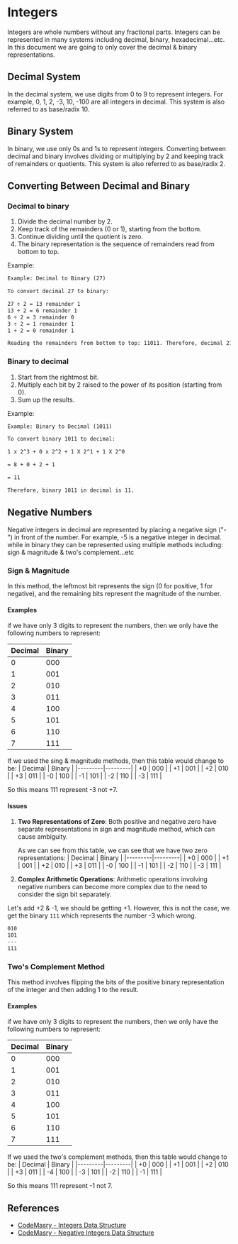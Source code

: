 # Integers

Integers are whole numbers without any fractional parts. Integers can be represented in many systems including decimal, binary, hexadecimal...etc. In this document we are going to only cover the decimal & binary representations.

## Decimal System

In the decimal system, we use digits from 0 to 9 to represent integers. For example, 0, 1, 2, -3, 10, -100 are all integers in decimal. This system is also referred to as base/radix 10.

## Binary System

In binary, we use only 0s and 1s to represent integers. Converting between decimal and binary involves dividing or multiplying by 2 and keeping track of remainders or quotients. This system is also referred to as base/radix 2.

## Converting Between Decimal and Binary

### Decimal to binary

1. Divide the decimal number by 2.
2. Keep track of the remainders (0 or 1), starting from the bottom.
3. Continue dividing until the quotient is zero.
4. The binary representation is the sequence of remainders read from bottom to top.

Example:

```txt
Example: Decimal to Binary (27)

To convert decimal 27 to binary:

27 ÷ 2 = 13 remainder 1
13 ÷ 2 = 6 remainder 1
6 ÷ 2 = 3 remainder 0
3 ÷ 2 = 1 remainder 1
1 ÷ 2 = 0 remainder 1

Reading the remainders from bottom to top: 11011. Therefore, decimal 27 in binary is 11011.
```

### Binary to decimal

1. Start from the rightmost bit.
2. Multiply each bit by 2 raised to the power of its position (starting from 0).
3. Sum up the results.

Example:

```txt
Example: Binary to Decimal (1011)

To convert binary 1011 to decimal:

1 x 2^3 + 0 x 2^2 + 1 X 2^1 + 1 X 2^0

= 8 + 0 + 2 + 1

= 11

Therefore, binary 1011 in decimal is 11.
```

## Negative Numbers

Negative integers in decimal are represented by placing a negative sign ("-") in front of the number. For example, -5 is a negative integer in decimal.
while in binary they can be represented using multiple methods including: sign & magnitude & two's complement...etc

### Sign & Magnitude

In this method, the leftmost bit represents the sign (0 for positive, 1 for negative), and the remaining bits represent the magnitude of the number.

#### Examples

if we have only 3 digits to represent the numbers, then we only have the following numbers to represent:

| Decimal | Binary |
| ------- | ------ |
| 0       | 000    |
| 1       | 001    |
| 2       | 010    |
| 3       | 011    |
| 4       | 100    |
| 5       | 101    |
| 6       | 110    |
| 7       | 111    |

If we used the sing & magnitude methods, then this table would change to be:
| Decimal | Binary |
|---------|---------|
| +0 | 000 |
| +1 | 001 |
| +2 | 010 |
| +3 | 011 |
| -0 | 100 |
| -1 | 101 |
| -2 | 110 |
| -3 | 111 |

So this means 111 represent -3 not +7.

#### Issues

1. **Two Representations of Zero**: Both positive and negative zero have separate representations in sign and magnitude method, which can cause ambiguity.

   As we can see from this table, we can see that we have two zero representations:
   | Decimal | Binary |
   |---------|---------|
   | +0 | 000 |
   | +1 | 001 |
   | +2 | 010 |
   | +3 | 011 |
   | -0 | 100 |
   | -1 | 101 |
   | -2 | 110 |
   | -3 | 111 |

2. **Complex Arithmetic Operations**: Arithmetic operations involving negative numbers can become more complex due to the need to consider the sign bit separately.

Let's add +2 & -1, we should be getting +1. However, this is not the case, we get the binary `111` which represents the number -3 which wrong.

```txt
010
101
---
111
```

### Two's Complement Method

This method involves flipping the bits of the positive binary representation of the integer and then adding 1 to the result.

#### Examples

if we have only 3 digits to represent the numbers, then we only have the following numbers to represent:

| Decimal | Binary |
| ------- | ------ |
| 0       | 000    |
| 1       | 001    |
| 2       | 010    |
| 3       | 011    |
| 4       | 100    |
| 5       | 101    |
| 6       | 110    |
| 7       | 111    |

If we used the two's complement methods, then this table would change to be:
| Decimal | Binary |
|---------|---------|
| +0 | 000 |
| +1 | 001 |
| +2 | 010 |
| +3 | 011 |
| -4 | 100 |
| -3 | 101 |
| -2 | 110 |
| -1 | 111 |

So this means 111 represent -1 not 7.

## References

- [CodeMasry - Integers Data Structure](https://youtu.be/RwKmMK4rP3U?si=rgaEkLS9TtR1d-5T)
- [CodeMasry - Negative Integers Data Structure](https://youtu.be/rTCn3zIGui4?si=r1e7U3_2nSPQTWcA)
